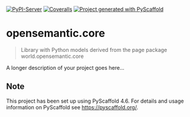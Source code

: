 <!-- These are examples of badges you might want to add to your README:
     please update the URLs accordingly

[![Built Status](https://api.cirrus-ci.com/github/<USER>/opensemantic.core.svg?branch=main)](https://cirrus-ci.com/github/<USER>/opensemantic.core)
[![ReadTheDocs](https://readthedocs.org/projects/opensemantic.core/badge/?version=latest)](https://opensemantic.core.readthedocs.io/en/stable/)
[![Coveralls](https://img.shields.io/coveralls/github/<USER>/opensemantic.core/main.svg)](https://coveralls.io/r/<USER>/opensemantic.core)
[![PyPI-Server](https://img.shields.io/pypi/v/opensemantic.core.svg)](https://pypi.org/project/opensemantic.core/)
[![Conda-Forge](https://img.shields.io/conda/vn/conda-forge/opensemantic.core.svg)](https://anaconda.org/conda-forge/opensemantic.core)
[![Monthly Downloads](https://pepy.tech/badge/opensemantic.core/month)](https://pepy.tech/project/opensemantic.core)
[![Twitter](https://img.shields.io/twitter/url/http/shields.io.svg?style=social&label=Twitter)](https://twitter.com/opensemantic.core)
-->

[![PyPI-Server](https://img.shields.io/pypi/v/opensemantic.core.svg)](https://pypi.org/project/opensemantic.core/)
[![Coveralls](https://img.shields.io/coveralls/github/OpenSemanticWorld-Packages/opensemantic.core/main.svg)](https://coveralls.io/r/OpenSemanticWorld-Packages/opensemantic.core)
[![Project generated with PyScaffold](https://img.shields.io/badge/-PyScaffold-005CA0?logo=pyscaffold)](https://pyscaffold.org/)

# opensemantic.core

> Library with Python models derived from the page package world.opensemantic.core

A longer description of your project goes here...


<!-- pyscaffold-notes -->

## Note

This project has been set up using PyScaffold 4.6. For details and usage
information on PyScaffold see https://pyscaffold.org/.
